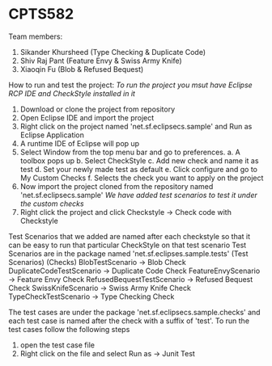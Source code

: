 # CPTS582

Team members:
1. Sikander Khursheed   (Type Checking & Duplicate Code)
2. Shiv Raj Pant	(Feature Envy & Swiss Army Knife)	
3. Xiaoqin Fu		(Blob & Refused Bequest)

How to run and test the project:
*To run the project you msut have Eclipse RCP IDE and CheckStyle installed in it*

1. Download or clone the project from repository
2. Open Eclipse IDE and import the project
3. Right click on the project named 'net.sf.eclipsecs.sample' and Run as Eclipse Application
4. A runtime IDE of Eclipse will pop up
5. Select Window from the top menu bar and go to preferences.
   a. A toolbox pops up
   b. Select CheckStyle
   c. Add new check and name it as test
   d. Set your newly made test as default
   e. Click configure and go to My Custom Checks
   f. Selects the check you want to apply on the project
6. Now import the project cloned from the repository named 'net.sf.eclipsecs.sample' 
*We have added test scenarios to test it under the custom checks*
7. Right click the project and click Checkstyle -> Check code with Checkstyle


Test Scenarios that we added are named after each checkstyle so that it can be easy to run that particular CheckStyle on that test scenario
Test Scenarios are in the package named 'net.sf.eclipses.sample.tests'
(Test Scenarios)    (Checks)
BlobTestScenario -> Blob Check
DuplicateCodeTestScenario -> Duplicate Code Check
FeatureEnvyScenario -> Feature Envy Check
RefusedBequestTestScenario -> Refused Bequest Check
SwissKnifeScenario -> Swiss Army Knife Check
TypeCheckTestScenario -> Type Checking Check

The test cases are under the package 'net.sf.eclipsecs.sample.checks' and each test case is named after the check with a suffix of 'test'. To run the test cases follow the following steps
1. open the test case file
2. Right click on the file and select Run as -> Junit Test
